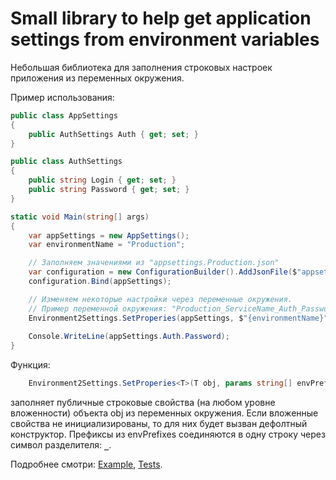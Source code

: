# Small library to help get application settings from environment variables

Небольшая библиотека для заполнения строковых настроек приложения из переменных окружения.

Пример использования:
```csharp
public class AppSettings
{
    public AuthSettings Auth { get; set; }
}

public class AuthSettings
{
    public string Login { get; set; }
    public string Password { get; set; }
}

static void Main(string[] args)
{
    var appSettings = new AppSettings();
    var environmentName = "Production";

    // Заполняем значениями из "appsettings.Production.json"
    var configuration = new ConfigurationBuilder().AddJsonFile($"appsettings.{environmentName}.json").Build();
    configuration.Bind(appSettings);

    // Изменяем некоторые настройки через переменные окружения.
    // Пример переменной окружения: "Production_ServiceName_Auth_Password" = "secret-password"
    Environment2Settings.SetProperies(appSettings, $"{environmentName}", "ServiceName");
    
    Console.WriteLine(appSettings.Auth.Password);
}
```

Функция:
```csharp
    Environment2Settings.SetProperies<T>(T obj, params string[] envPrefixes) 
```
заполняет публичные строковые свойства (на любом уровне вложенности) объекта obj из переменных окружения.
Если вложенные свойства не инициализированы, то для них будет вызван дефолтный конструктор.
Префиксы из envPrefixes соединяются в одну строку через символ разделителя: **`_`**.

Подробнее смотри:
  [Example](https://github.com/Rubius/Environment2Settings/tree/main/Example),
  [Tests](https://github.com/Rubius/Environment2Settings/tree/main/Tests).
